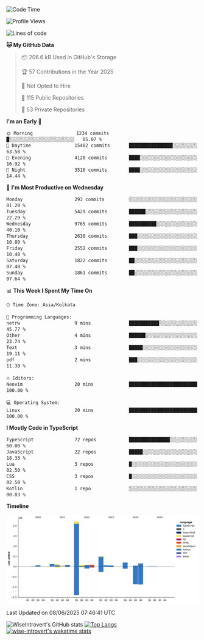 <!--START_SECTION:waka-->
![Code Time](http://img.shields.io/badge/Code%20Time-2%2C341%20hrs%203%20mins-blue)

![Profile Views](http://img.shields.io/badge/Profile%20Views-0-blue)

![Lines of code](https://img.shields.io/badge/From%20Hello%20World%20I%27ve%20Written-3.8%20million%20lines%20of%20code-blue)

**🐱 My GitHub Data** 

> 📦 206.6 kB Used in GitHub's Storage 
 > 
> 🏆 57 Contributions in the Year 2025
 > 
> 🚫 Not Opted to Hire
 > 
> 📜 115 Public Repositories 
 > 
> 🔑 53 Private Repositories 
 > 
**I'm an Early 🐤** 

```text
🌞 Morning                1234 commits        █░░░░░░░░░░░░░░░░░░░░░░░░   05.07 % 
🌆 Daytime                15482 commits       ████████████████░░░░░░░░░   63.58 % 
🌃 Evening                4120 commits        ████░░░░░░░░░░░░░░░░░░░░░   16.92 % 
🌙 Night                  3516 commits        ████░░░░░░░░░░░░░░░░░░░░░   14.44 % 
```
📅 **I'm Most Productive on Wednesday** 

```text
Monday                   293 commits         ░░░░░░░░░░░░░░░░░░░░░░░░░   01.20 % 
Tuesday                  5429 commits        ██████░░░░░░░░░░░░░░░░░░░   22.29 % 
Wednesday                9765 commits        ██████████░░░░░░░░░░░░░░░   40.10 % 
Thursday                 2630 commits        ███░░░░░░░░░░░░░░░░░░░░░░   10.80 % 
Friday                   2552 commits        ███░░░░░░░░░░░░░░░░░░░░░░   10.48 % 
Saturday                 1822 commits        ██░░░░░░░░░░░░░░░░░░░░░░░   07.48 % 
Sunday                   1861 commits        ██░░░░░░░░░░░░░░░░░░░░░░░   07.64 % 
```


📊 **This Week I Spent My Time On** 

```text
🕑︎ Time Zone: Asia/Kolkata

💬 Programming Languages: 
netrw                    9 mins              ███████████░░░░░░░░░░░░░░   45.77 % 
Other                    4 mins              ██████░░░░░░░░░░░░░░░░░░░   23.74 % 
Text                     3 mins              █████░░░░░░░░░░░░░░░░░░░░   19.11 % 
pdf                      2 mins              ███░░░░░░░░░░░░░░░░░░░░░░   11.38 % 

🔥 Editors: 
Neovim                   20 mins             █████████████████████████   100.00 % 

💻 Operating System: 
Linux                    20 mins             █████████████████████████   100.00 % 
```

**I Mostly Code in TypeScript** 

```text
TypeScript               72 repos            ███████████████░░░░░░░░░░   60.00 % 
JavaScript               22 repos            █████░░░░░░░░░░░░░░░░░░░░   18.33 % 
Lua                      3 repos             █░░░░░░░░░░░░░░░░░░░░░░░░   02.50 % 
CSS                      3 repos             █░░░░░░░░░░░░░░░░░░░░░░░░   02.50 % 
Kotlin                   1 repo              ░░░░░░░░░░░░░░░░░░░░░░░░░   00.83 % 
```



**Timeline**

![Lines of Code chart](https://raw.githubusercontent.com/wise-introvert/wise-introvert/master/assets/bar_graph.png)


 Last Updated on 08/06/2025 07:46:41 UTC
<!--END_SECTION:waka-->

![WiseIntrovert's GitHub stats](https://github-readme-stats.vercel.app/api?username=wise-introvert&count_private=true&show_icons=true)
[![Top Langs](https://github-readme-stats.vercel.app/api/top-langs/?username=wise-introvert&langs_count=10)](https://github.com/anuraghazra/github-readme-stats)
[![wise-introvert's wakatime stats](https://github-readme-stats.vercel.app/api/wakatime?username=wiseintrovert)](https://github.com/anuraghazra/github-readme-stats)
